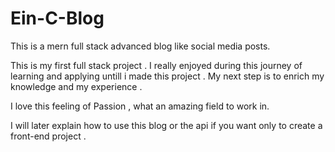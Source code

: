 # Ein-C-Blog
This is a mern full stack advanced blog like social media posts.

This is my first full stack project . I really enjoyed during this journey of learning and applying untill i made this project . 
My next step is to enrich my knowledge and my experience . 

I love this feeling of Passion , what an amazing field to work in.

I will later explain how to use this blog or the api if you want only to create a front-end project .

